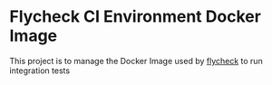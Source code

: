 # Flycheck CI Environment Docker Image

This project is to manage the Docker Image used by [flycheck](http://www.flycheck.org/en/latest/) to run integration tests
